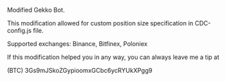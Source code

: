 Modified Gekko Bot.

This modification allowed for custom position size specification in CDC-config.js file.

Supported exchanges: Binance, Bitfinex, Poloniex

If this modification helped you in any way, you can always leave me a tip at

(BTC) 3Gs9mJSkoZGypioomxGCbc6ycRYUkXPgg9
